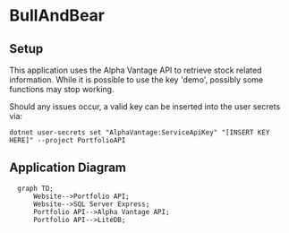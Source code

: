 # BullAndBear

## Setup

This application uses the  Alpha Vantage API to retrieve stock related information.
While it is possible to use the key 'demo', possibly some functions may stop working.

Should any issues occur, a valid key can be inserted into the user secrets via:

 `dotnet user-secrets set "AlphaVantage:ServiceApiKey" "[INSERT KEY HERE]" --project PortfolioAPI`

 ## Application Diagram

```mermaid
  graph TD;
      Website-->Portfolio API;
      Website-->SQL Server Express;
      Portfolio API-->Alpha Vantage API;
      Portfolio API-->LiteDB;
```